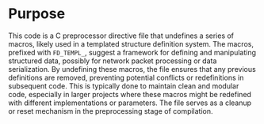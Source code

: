 # Purpose
This code is a C preprocessor directive file that undefines a series of macros, likely used in a templated structure definition system. The macros, prefixed with `FD_TEMPL_`, suggest a framework for defining and manipulating structured data, possibly for network packet processing or data serialization. By undefining these macros, the file ensures that any previous definitions are removed, preventing potential conflicts or redefinitions in subsequent code. This is typically done to maintain clean and modular code, especially in larger projects where these macros might be redefined with different implementations or parameters. The file serves as a cleanup or reset mechanism in the preprocessing stage of compilation.
